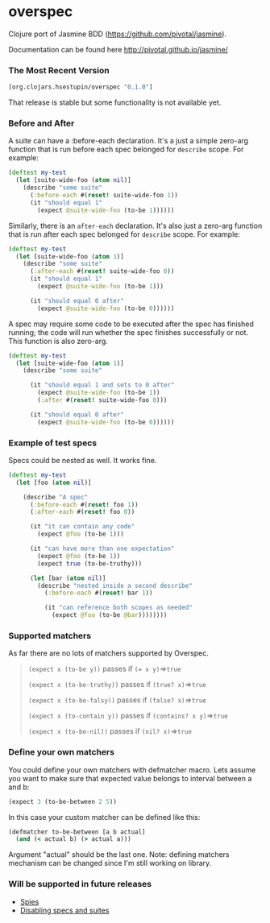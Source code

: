 overspec
========

Clojure port of Jasmine BDD (https://github.com/pivotal/jasmine).

Documentation can be found here http://pivotal.github.io/jasmine/

### The Most Recent Version

``` clojure
[org.clojars.hsestupin/overspec "0.1.0"]
```

That release is stable but some functionality is not available yet.

### Before and After

A suite can have a :before-each declaration. It's a just a simple zero-arg function that is run before each spec belonged for `describe` scope. For example:

```clojure
(deftest my-test
  (let [suite-wide-foo (atom nil)]
    (describe "some suite"
      (:before-each #(reset! suite-wide-foo 1))
      (it "should equal 1"
        (expect @suite-wide-foo (to-be 1))))))
```

Similarly, there is an `after-each` declaration. It's also just a zero-arg function that is run after each spec belonged for `describe` scope. For example:

```clojure
(deftest my-test
  (let [suite-wide-foo (atom 1)]
    (describe "some suite"
      (:after-each #(reset! suite-wide-foo 0))
      (it "should equal 1"
        (expect @suite-wide-foo (to-be 1)))

      (it "should equal 0 after"
        (expect @suite-wide-foo (to-be 0))))))
```

A spec may require some code to be executed after the spec has finished running; the code will run whether the spec finishes successfully or not. This function is also zero-arg.

```clojure
(deftest my-test
  (let [suite-wide-foo (atom 1)]
    (describe "some suite"

      (it "should equal 1 and sets to 0 after"
        (expect @suite-wide-foo (to-be 1))
        (:after #(reset! suite-wide-foo 0)))

      (it "should equal 0 after"
        (expect @suite-wide-foo (to-be 0))))))
```

### Example of test specs

Specs could be nested as well. It works fine.

```clojure
(deftest my-test
  (let [foo (atom nil)]

    (describe "A spec"
      (:before-each #(reset! foo 1))
      (:after-each #(reset! foo 0))

      (it "it can contain any code"
        (expect @foo (to-be 1)))

      (it "can have more than one expectation"
        (expect @foo (to-be 1))
        (expect true (to-be-truthy)))

      (let [bar (atom nil)]
        (describe "nested inside a second describe"
          (:before-each #(reset! bar 1))

          (it "can reference both scopes as needed"
            (expect @foo (to-be @bar))))))))
```

### Supported matchers

As far there are no lots of matchers supported by Overspec.

>`(expect x (to-be y))` passes if `(= x y)`=>`true`
>
>`(expect x (to-be-truthy))` passes if `(true? x)`=>`true`
>
>`(expect x (to-be-falsy))` passes if `(false? x)`=>`true`
>
>`(expect x (to-contain y))` passes if `(contains? x y)`=>`true`
>
>`(expect x (to-be-nil))` passes if `(nil? x)`=>`true`

### Define your own matchers

You could define your own matchers with defmatcher macro. Lets assume you want to make sure that expected value belongs to interval between a and b:

```clojure
(expect 3 (to-be-between 2 5))
```

In this case your custom matcher can be defined like this:
```clojure
(defmatcher to-be-between [a b actual]
  (and (< actual b) (> actual a)))
```

Argument "actual" should be the last one.
Note: defining matchers mechanism can be changed since I'm still working on library.

### Will be supported in future releases

- [Spies](http://pivotal.github.io/jasmine/#section-Spies)
- [Disabling specs and suites](http://pivotal.github.io/jasmine/#section-Disabling_Specs_and_Suites)